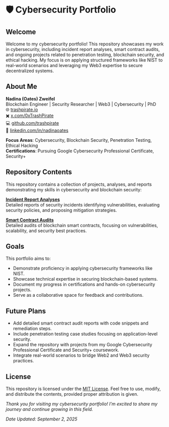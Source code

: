# 🛡️ Cybersecurity Portfolio

## Welcome
Welcome to my cybersecurity portfolio! This repository showcases my work in cybersecurity, including incident report analyses, smart contract audits, and ongoing projects related to penetration testing, blockchain security, and ethical hacking. My focus is on applying structured frameworks like NIST to real-world scenarios and leveraging my Web3 expertise to secure decentralized systems.

## About Me

**Nadina (Oates) Zweifel**  
Blockchain Engineer | Security Researcher | Web3 | Cybersecurity | PhD  
🌐 [trashpirate.io](https://trashpirate.io)  
✖️ [x.com/0xTrashPirate](https://x.com/0xTrashPirate)  
💻 [github.com/trashpirate](https://github.com/trashpirate)  
🔗 [linkedin.com/in/nadinaoates](https://linkedin.com/in/nadinaoates)


**Focus Areas**: Cybersecurity, Blockchain Security, Penetration Testing, Ethical Hacking  
**Certifications**: Pursuing Google Cybersecurity Professional Certificate, Security+

## Repository Contents
This repository contains a collection of projects, analyses, and reports demonstrating my skills in cybersecurity and blockchain security:

**[Incident Report Analyses](incident-reports/README.md)**  
Detailed reports of security incidents identifying vulnerabilities, evaluating security policies, and proposing mitigation strategies.

**[Smart Contract Audits](smart-contract-audits/README.md)**  
Detailed audits of blockchain smart contracts, focusing on vulnerabilities, scalability, and security best practices.


## Goals
This portfolio aims to:
- Demonstrate proficiency in applying cybersecurity frameworks like NIST.
- Showcase technical expertise in securing blockchain-based systems.
- Document my progress in certifications and hands-on cybersecurity projects.
- Serve as a collaborative space for feedback and contributions.

## Future Plans
- Add detailed smart contract audit reports with code snippets and remediation steps.
- Include penetration testing case studies focusing on application-level security.
- Expand the repository with projects from my Google Cybersecurity Professional Certificate and Security+ coursework.
- Integrate real-world scenarios to bridge Web2 and Web3 security practices.

## License
This repository is licensed under the [MIT License](LICENSE). Feel free to use, modify, and distribute the contents, provided proper attribution is given.

*Thank you for visiting my cybersecurity portfolio! I’m excited to share my journey and continue growing in this field.*

_Date Updated: September 2, 2025_